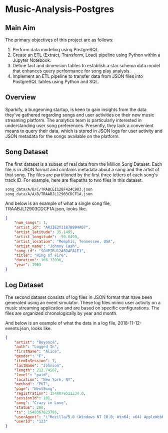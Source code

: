 # Music-Analysis-Postgres

## Main Aim

The primary objectives of this project are as follows:

1. Perform data modeling using PostgreSQL.
2. Create an ETL (Extract, Transform, Load) pipeline using Python within a Jupyter Notebook.
3. Define fact and dimension tables to establish a star schema data model that enhances query performance for song play analysis.
4. Implement an ETL pipeline to transfer data from JSON files into PostgreSQL tables using Python and SQL.


## Overview

Sparkify, a burgeoning startup, is keen to gain insights from the data they've gathered regarding songs and user activities on their new music streaming platform. The analytics team is particularly interested in understanding user song preferences. Presently, they lack a convenient means to query their data, which is stored in JSON logs for user activity and JSON metadata for the songs available on the platform.

## Song Dataset
The first dataset is a subset of real data from the Million Song Dataset. Each file is in JSON format and contains metadata about a song and the artist of that song. The files are partitioned by the first three letters of each song's track ID. For example, here are filepaths to two files in this dataset.

```bash
song_data/A/B/C/TRABCEI128F424C983.json
song_data/A/A/B/TRAABJL12903CDCF1A.json
```
And below is an example of what a single song file, TRAABJL12903CDCF1A.json, looks like.

```json
{
    "num_songs": 1,
    "artist_id": "ARJIE2Y1187B994AB7",
    "artist_latitude": 35.1495,
    "artist_longitude": -90.0490,
    "artist_location": "Memphis, Tennessee, USA",
    "artist_name": "Johnny Cash",
    "song_id": "SOUPIRU12A6D4FA1E1",
    "title": "Ring of Fire",
    "duration": 166.32036,
    "year": 1963
}
```

## Log Dataset
The second dataset consists of log files in JSON format that have been generated using an event simulator. These log files mimic user activity on a music streaming application and are based on specific configurations. The files are organized chronologically by year and month.


And below is an example of what the data in a log file, 2018-11-12-events.json, looks like.

```json
{
    "artist": "Beyoncé",
    "auth": "Logged In",
    "firstName": "Alice",
    "gender": "F",
    "itemInSession": 7,
    "lastName": "Johnson",
    "length": 212.74567,
    "level": "paid",
    "location": "New York, NY",
    "method": "PUT",
    "page": "NextSong",
    "registration": 1548079511234.0,
    "sessionId": 101,
    "song": "Crazy in Love",
    "status": 200,
    "ts": 1548367823796,
    "userAgent": "\"Mozilla/5.0 (Windows NT 10.0; Win64; x64) AppleWebKit/537.36 (KHTML, like Gecko) Chrome/70.0.3538.102 Safari/537.36\"",
    "userId": "123"
}

```
